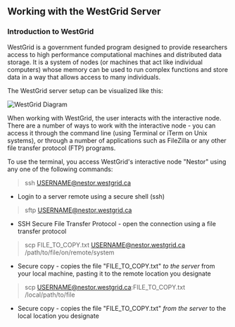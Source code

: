 ## Working with the WestGrid Server ##

### Introduction to WestGrid ###
WestGrid is a government funded program designed to provide researchers access to high performance computational machines and distributed data storage. It is a system of nodes (or machines that act like individual computers) whose memory can be used to run complex functions and store data in a way that allows access to many individuals. 

The WestGrid server setup can be visualized like this:

![WestGrid Diagram](https://github.com/mairind/WestGridIntro/blob/master/Images/WestGridDiagram.jpg)

When working with WestGrid, the user interacts with the interactive node. There are a number of ways to work with the interactive node - you can access it through the command line (using Terminal or iTerm on Unix systems), or through a number of applications such as FileZilla or any other file transfer protocol (FTP) programs. 

To use the terminal, you access WestGrid's interactive node "Nestor" using any one of the following commands:

> ssh USERNAME@nestor.westgrid.ca

* Login to a server remote using a secure shell (ssh)

> sftp USERNAME@nestor.westgrid.ca

* SSH Secure File Transfer Protocol - open the connection using a file transfer protocol

> scp FILE_TO_COPY.txt USERNAME@nestor.westgrid.ca /path/to/file/on/remote/system

* Secure copy - copies the file "FILE_TO_COPY.txt" _to the server_ from your local machine, pasting it to the remote location you designate

> scp USERNAME@nestor.westgrid.ca:FILE_TO_COPY.txt /local/path/to/file

* Secure copy - copies the file "FILE_TO_COPY.txt" _from the server_ to the local location you designate